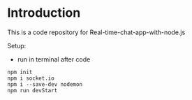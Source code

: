 # Introduction

This is a code repository for Real-time-chat-app-with-node.js

Setup:

- run in terminal after code
```
npm init
npm i socket.io
npm i --save-dev nodemon
npm run devStart
```
